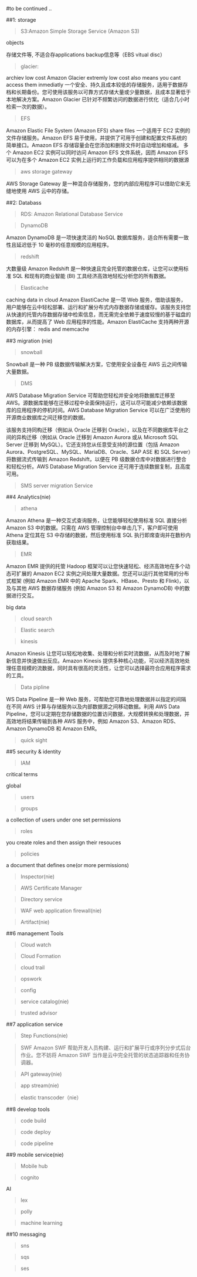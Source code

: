 #to be continued ..  

##1: storage

>S3:Amazon Simple Storage Service (Amazon S3)

objects

存储文件等, 不适合存applications backup信息等（EBS vitual disc）

>glacier:

archiev low cost
Amazon Glacier
extremly low cost also means you cant access them inmediatly 
一个安全、持久且成本较低的存储服务，适用于数据存档和长期备份。您可使用该服务以可靠方式存储大量或少量数据，且成本显著低于本地解决方案。Amazon Glacier 已针对不频繁访问的数据进行优化（适合几小时检索一次的数据）。


>EFS

Amazon Elastic File System (Amazon EFS)
share files
一个适用于 EC2 实例的文件存储服务。Amazon EFS 易于使用，并提供了可用于创建和配置文件系统的简单接口。Amazon EFS 存储容量会在您添加和删除文件时自动增加和缩减。
多个 Amazon EC2 实例可以同时访问 Amazon EFS 文件系统，因而 Amazon EFS 可以为在多个 Amazon EC2 实例上运行的工作负载和应用程序提供相同的数据源

>aws storage gateway

AWS Storage Gateway 是一种混合存储服务，您的内部应用程序可以借助它来无缝地使用 AWS 云中的存储。

##2: Databass

>RDS: Amazon Relational Database Service

>DynamoDB

Amazon DynamoDB 是一项快速灵活的 NoSQL 数据库服务，适合所有需要一致性且延迟低于 10 毫秒的任意规模的应用程序。

>redshift

大数量级 Amazon Redshift 是一种快速且完全托管的数据仓库，让您可以使用标准 SQL 和现有的商业智能 (BI) 工具经济高效地轻松分析您的所有数据。

>Elasticache

caching data in cloud 
Amazon ElastiCache 是一项 Web 服务，借助该服务，用户能够在云中轻松部署、运行和扩展分布式内存数据存储或缓存。该服务支持您从快速的托管内存数据存储中检索信息，而无需完全依赖于速度较慢的基于磁盘的数据库，从而提高了 Web 应用程序的性能。Amazon ElastiCache 支持两种开源的内存引擎：
redis and memcache

##3 migration (nie)

>snowball

Snowball 是一种 PB 级数据传输解决方案，它使用安全设备在 AWS 云之间传输大量数据。

> DMS

AWS Database Migration Service 可帮助您轻松并安全地将数据库迁移至 AWS。源数据库能够在迁移过程中全面保持运行，这可以尽可能减少依赖该数据库的应用程序的停机时间。AWS Database Migration Service 可以在广泛使用的开源商业数据库之间迁移您的数据。

该服务支持同构迁移（例如从 Oracle 迁移到 Oracle），以及在不同数据库平台之间的异构迁移（例如从 Oracle 迁移到 Amazon Aurora 或从 Microsoft SQL Server 迁移到 MySQL）。它还支持您从任意受支持的源位置（包括 Amazon Aurora、PostgreSQL、MySQL、MariaDB、Oracle、SAP ASE 和 SQL Server）将数据流式传输到 Amazon Redshift，以便在 PB 级数据仓库中对数据进行整合和轻松分析。AWS Database Migration Service 还可用于连续数据复制，且高度可用。

> SMS server migration Service 

##4 Analytics(nie)

> athena

Amazon Athena 是一种交互式查询服务，让您能够轻松使用标准 SQL 直接分析 Amazon S3 中的数据。只需在 AWS 管理控制台中单击几下，客户即可使用 Athena 定位其在 S3 中存储的数据，然后使用标准 SQL 执行即席查询并在数秒内获取结果。

> EMR

Amazon EMR 提供的托管 Hadoop 框架可以让您快速轻松、经济高效地在多个动态可扩展的 Amazon EC2 实例之间处理大量数据。您还可以运行其他常用的分布式框架 (例如 Amazon EMR 中的 Apache Spark、HBase、Presto 和 Flink)，以及与其他 AWS 数据存储服务 (例如 Amazon S3 和 Amazon DynamoDB) 中的数据进行交互。

big data

> cloud search 

> Elastic search

> kinesis

Amazon Kinesis 让您可以轻松地收集、处理和分析实时流数据，从而及时地了解新信息并快速做出反应。Amazon Kinesis 提供多种核心功能，可以经济高效地处理任意规模的流数据，同时具有很高的灵活性，让您可以选择最符合应用程序需求的工具。

>Data pipline

WS Data Pipeline 是一种 Web 服务，可帮助您可靠地处理数据并以指定的间隔在不同 AWS 计算与存储服务以及内部数据源之间移动数据。利用 AWS Data Pipeline，您可以定期在您存储数据的位置访问数据，大规模转换和处理数据，并高效地将结果传输到各种 AWS 服务中，例如 Amazon S3、Amazon RDS、Amazon DynamoDB 和 Amazon EMR。

>quick sight

##5 security & identity

>IAM

critical terms

global

>users 

>groups

a collection of users under one set permissions 

>roles

you create roles and then assign their resouces

>policies

a document that defines one(or more permissions)

>Inspector(nie)

>AWS Certificate Manager

>Directory service

>WAF web application firewall(nie)

>Artifact(nie)

##6 management Tools

>Cloud watch

>Cloud Formation

>cloud trail

>opswork

>config

>service catalog(nie)

>trusted advisor

##7 application service

>Step Functions(nie)

>SWF
Amazon SWF 帮助开发人员构建、运行和扩展平行或序列分步式后台作业。您不妨将 Amazon SWF 当作是云中完全托管的状态追踪器和任务协调器。

>API gateway(nie)

>app stream(nie)

>elastic transcoder（nie）

##8 develop tools
>code build

>code deploy

>code pipeline

##9 mobile service(nie)
>Mobile hub

>cognito

AI
>lex

>polly

>machine learning

##10 messaging
>sns

>sqs

>ses
